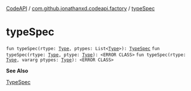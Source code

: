 [CodeAPI](../index.md) / [com.github.jonathanxd.codeapi.factory](index.md) / [typeSpec](.)

# typeSpec

`fun typeSpec(rtype: `[`Type`](http://docs.oracle.com/javase/6/docs/api/java/lang/reflect/Type.html)`, ptypes: List<`[`Type`](http://docs.oracle.com/javase/6/docs/api/java/lang/reflect/Type.html)`>): `[`TypeSpec`](../com.github.jonathanxd.codeapi.base/-type-spec/index.md)
`fun typeSpec(rtype: `[`Type`](http://docs.oracle.com/javase/6/docs/api/java/lang/reflect/Type.html)`, ptype: `[`Type`](http://docs.oracle.com/javase/6/docs/api/java/lang/reflect/Type.html)`): <ERROR CLASS>`
`fun typeSpec(rtype: `[`Type`](http://docs.oracle.com/javase/6/docs/api/java/lang/reflect/Type.html)`, vararg ptypes: `[`Type`](http://docs.oracle.com/javase/6/docs/api/java/lang/reflect/Type.html)`): <ERROR CLASS>`

**See Also**

[TypeSpec](../com.github.jonathanxd.codeapi.base/-type-spec/index.md)

